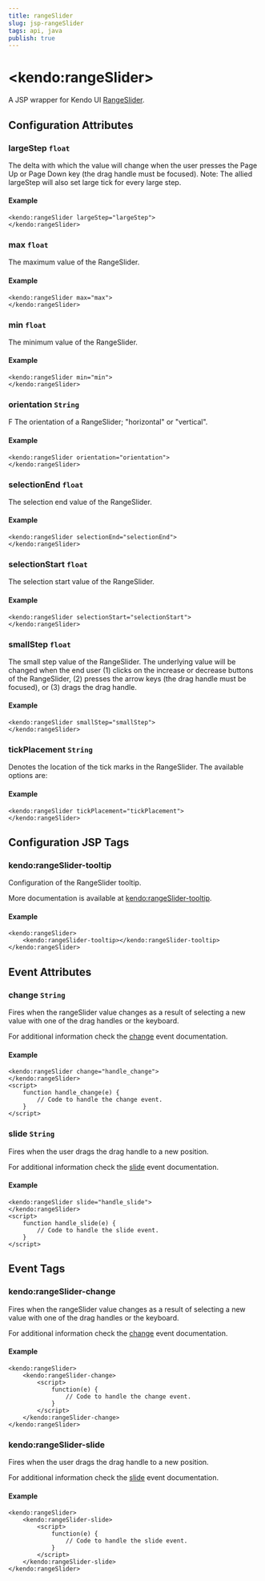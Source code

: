 ```yaml
---
title: rangeSlider
slug: jsp-rangeSlider
tags: api, java
publish: true
---
```


# \<kendo:rangeSlider\>
A JSP wrapper for Kendo UI [RangeSlider](/api/web/rangeslider).

## Configuration Attributes

### largeStep `float`

The delta with which the value will change when the user presses the Page Up or Page Down key (the drag
handle must be focused). Note: The allied largeStep will also set large tick for every large step.

#### Example
    <kendo:rangeSlider largeStep="largeStep">
    </kendo:rangeSlider>

### max `float`

The maximum value of the RangeSlider.

#### Example
    <kendo:rangeSlider max="max">
    </kendo:rangeSlider>

### min `float`

The minimum value of the RangeSlider.

#### Example
    <kendo:rangeSlider min="min">
    </kendo:rangeSlider>

### orientation `String`

F
The orientation of a RangeSlider; "horizontal" or
"vertical".

#### Example
    <kendo:rangeSlider orientation="orientation">
    </kendo:rangeSlider>

### selectionEnd `float`

The selection end value of the RangeSlider.

#### Example
    <kendo:rangeSlider selectionEnd="selectionEnd">
    </kendo:rangeSlider>

### selectionStart `float`

The selection start value of the RangeSlider.

#### Example
    <kendo:rangeSlider selectionStart="selectionStart">
    </kendo:rangeSlider>

### smallStep `float`

The small step value of the RangeSlider. The underlying value will be changed when the end
user (1) clicks on the increase or decrease buttons of the RangeSlider, (2) presses the
arrow keys (the drag handle must be focused), or (3) drags the drag handle.

#### Example
    <kendo:rangeSlider smallStep="smallStep">
    </kendo:rangeSlider>

### tickPlacement `String`

Denotes the location of the tick marks in the RangeSlider. The available options are:

#### Example
    <kendo:rangeSlider tickPlacement="tickPlacement">
    </kendo:rangeSlider>


##  Configuration JSP Tags

### kendo:rangeSlider-tooltip

Configuration of the RangeSlider tooltip.

More documentation is available at [kendo:rangeSlider-tooltip](rangeslider/tooltip).

#### Example

    <kendo:rangeSlider>
        <kendo:rangeSlider-tooltip></kendo:rangeSlider-tooltip>
    </kendo:rangeSlider>


## Event Attributes

### change `String`

Fires when the rangeSlider value changes as a result of selecting a new value with one of the drag handles or the keyboard.


For additional information check the [change](/api/web/rangeslider#events-change) event documentation.

#### Example
    <kendo:rangeSlider change="handle_change">
    </kendo:rangeSlider>
    <script>
        function handle_change(e) {
            // Code to handle the change event.
        }
    </script>

### slide `String`

Fires when the user drags the drag handle to a new position.


For additional information check the [slide](/api/web/rangeslider#events-slide) event documentation.

#### Example
    <kendo:rangeSlider slide="handle_slide">
    </kendo:rangeSlider>
    <script>
        function handle_slide(e) {
            // Code to handle the slide event.
        }
    </script>

## Event Tags

### kendo:rangeSlider-change

Fires when the rangeSlider value changes as a result of selecting a new value with one of the drag handles or the keyboard.


For additional information check the [change](/api/web/rangeslider#events-change) event documentation.

#### Example
    <kendo:rangeSlider>
        <kendo:rangeSlider-change>
            <script>
                function(e) {
                    // Code to handle the change event.
                }
            </script>
        </kendo:rangeSlider-change>
    </kendo:rangeSlider>

### kendo:rangeSlider-slide

Fires when the user drags the drag handle to a new position.


For additional information check the [slide](/api/web/rangeslider#events-slide) event documentation.

#### Example
    <kendo:rangeSlider>
        <kendo:rangeSlider-slide>
            <script>
                function(e) {
                    // Code to handle the slide event.
                }
            </script>
        </kendo:rangeSlider-slide>
    </kendo:rangeSlider>

